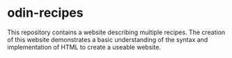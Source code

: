 # odin-recipes
This repository contains a website describing multiple recipes.
The creation of this website demonstrates a basic understanding of the syntax and implementation of HTML to create a useable website.